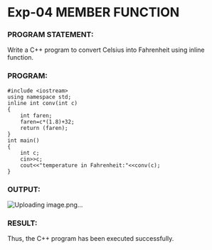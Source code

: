 

# Exp-04 MEMBER FUNCTION
### PROGRAM STATEMENT:
Write a C++ program to convert Celsius into Fahrenheit using inline function.
### PROGRAM:
```
#include <iostream>
using namespace std;
inline int conv(int c)
{
    int faren;
    faren=c*(1.8)+32;
    return (faren);
}
int main()
{
    int c;
    cin>>c;
    cout<<"temperature in Fahrenheit:"<<conv(c);
}

```
### OUTPUT:

![Uploading image.png…]()


### RESULT:
Thus, the C++ program has been executed successfully.
